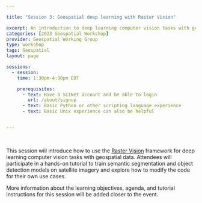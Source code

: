 ```yaml
---

title: "Session 3: Geospatial deep learning with Raster Vision"

excerpt: An introduction to deep learning computer vision tasks with geospatial data
categories: [2023 Geospatial Workshop]  
provider: Geospatial Working Group
type: workshop
tags: Geospatial
layout: page

sessions:
  - session: 
    time: 1:30pm-4:30pm EDT

    prerequisites:
      - text: Have a SCINet account and be able to login 
        url: /about/signup
      - text: Basic Python or other scripting language experience
      - text: Basic Unix experience can also be helpful


---
```


<br>

This session will introduce how to use the [Raster Vision](https://rastervision.io/) framework for deep learning computer vision tasks with geospatial data. Attendees will participate in a hands-on tutorial to train semantic segmentation and object detection models on satellite imagery and explore how to modify the code for their own use cases.

More information about the learning objectives, agenda, and tutorial instructions for this session will be added closer to the event. 
<br>